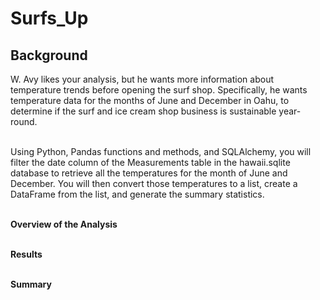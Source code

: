# Surfs_Up

## Background<br>

W. Avy likes your analysis, but he wants more information about temperature trends before opening the surf shop. Specifically, he wants temperature data for the months of June and December in Oahu, to determine if the surf and ice cream shop business is sustainable year-round.<br><br>

Using Python, Pandas functions and methods, and SQLAlchemy, you will filter the date column of the Measurements table in the hawaii.sqlite database to retrieve all the temperatures for the month of June and December. You will then convert those temperatures to a list, create a DataFrame from the list, and generate the summary statistics.<br><br>

**Overview of the Analysis**<br><br>

**Results**<br><br>

**Summary**<br><br>
